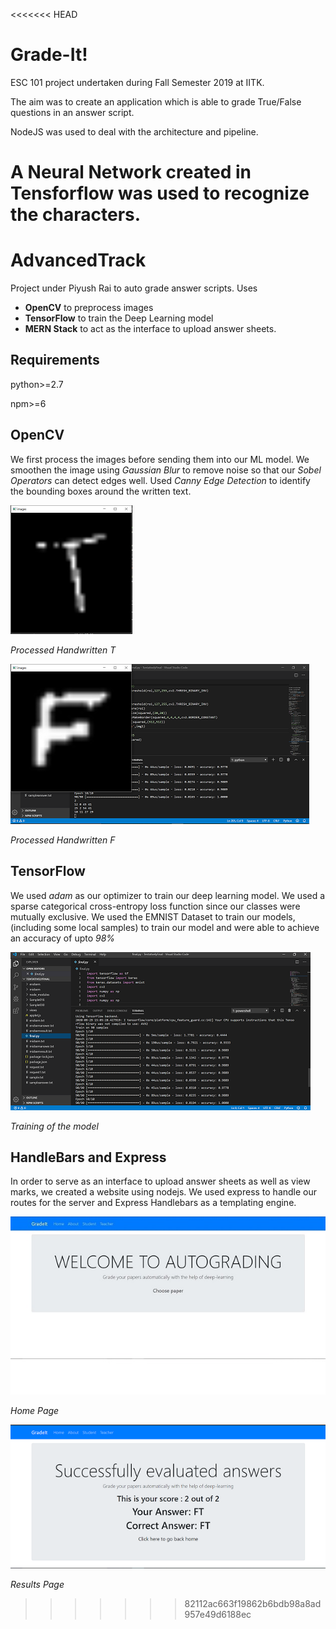 <<<<<<< HEAD
# Grade-It!

ESC 101 project undertaken during Fall Semester 2019 at IITK.

The aim was to create an application which is able to grade True/False questions in an answer script.

NodeJS was used to deal with the architecture and pipeline.

A Neural Network created in Tensforflow was used to recognize the characters.
=======
# AdvancedTrack
Project under Piyush Rai to auto grade answer scripts. Uses
 - **OpenCV** to preprocess images
 - **TensorFlow** to train the Deep Learning model
 - **MERN Stack** to act as the interface to upload answer sheets.
 
## Requirements
python>=2.7

npm>=6

## OpenCV
We first process the images before sending them into our ML model. We smoothen the image using *Gaussian Blur* to remove noise so that our *Sobel Operators* can detect edges well. Used *Canny Edge Detection* to identify the bounding boxes around the written text. 


![Pre-processing Images](./images/OpenCVT.png)
<div align="left"><em>Processed Handwritten T</em></div>

![Pre-processing Images](./images/OpenCVF.png)
<div align="left"><em>Processed Handwritten F</em></div>

## TensorFlow
We used *adam* as our optimizer to train our deep learning model. We used a sparse categorical cross-entropy loss function since our classes were mutually exclusive. We used the EMNIST Dataset to train our models, (including some local samples) to train our model and were able to achieve an accuracy of upto *98%*

![Tensor Flow Training](./images/TensorFlowTraining.png)

*Training of the model*

## HandleBars and Express
In order to serve as an interface to upload answer sheets as well as view marks, we created a website using nodejs. We used express to handle our routes for the server and Express Handlebars as a templating engine.

![Home Page](./images/HomePage.jpg)
<div align="left"><em>Home Page</em></div>

![Results Page](./images/ResultPage.png)
<div align="left"><em>Results Page</em></div>

>>>>>>> 82112ac663f19862b6bdb98a8ad957e49d6188ec
